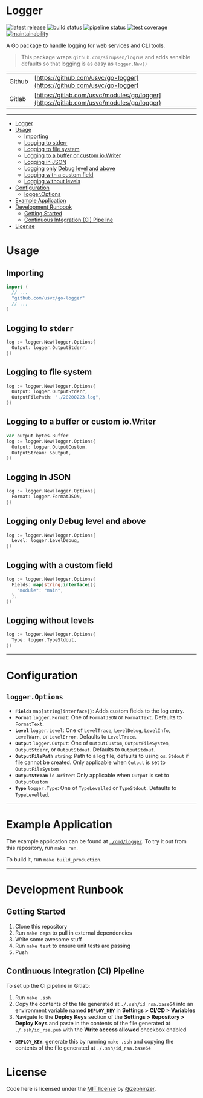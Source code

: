 # Logger

[![latest release](https://badge.fury.io/gh/usvc%2Fgo-logger.svg)](https://github.com/usvc/go-logger/releases)
[![build status](https://travis-ci.org/usvc/go-logger.svg?branch=master)](https://travis-ci.org/usvc/go-logger)
[![pipeline status](https://gitlab.com/usvc/modules/go/logger/badges/master/pipeline.svg)](https://gitlab.com/usvc/modules/go/logger/-/commits/master)
[![test coverage](https://api.codeclimate.com/v1/badges/3f00918cb5b964476dd0/test_coverage)](https://codeclimate.com/github/usvc/go-logger/test_coverage)
[![maintainability](https://api.codeclimate.com/v1/badges/3f00918cb5b964476dd0/maintainability)](https://codeclimate.com/github/usvc/go-logger/maintainability)

A Go package to handle logging for web services and CLI tools.

> This package wraps `github.com/sirupsen/logrus` and adds sensible defaults so that logging is as easy as `logger.New()`

| | |
| --- | --- |
| Github | [https://github.com/usvc/go-logger](https://github.com/usvc/go-logger) |
| Gitlab | [https://gitlab.com/usvc/modules/go/logger](https://gitlab.com/usvc/modules/go/logger) |

- - -

- [Logger](#logger)
- [Usage](#usage)
  - [Importing](#importing)
  - [Logging to stderr](#logging-to-stderr)
  - [Logging to file system](#logging-to-file-system)
  - [Logging to a buffer or custom io.Writer](#logging-to-a-buffer-or-custom-iowriter)
  - [Logging in JSON](#logging-in-json)
  - [Logging only Debug level and above](#logging-only-debug-level-and-above)
  - [Logging with a custom field](#logging-with-a-custom-field)
  - [Logging without levels](#logging-without-levels)
- [Configuration](#configuration)
  - [logger.Options](#loggeroptions)
- [Example Application](#example-application)
- [Development Runbook](#development-runbook)
  - [Getting Started](#getting-started)
  - [Continuous Integration (CI) Pipeline](#continuous-integration-ci-pipeline)
- [License](#license)

# Usage

## Importing

```go
import (
  // ...
  "github.com/usvc/go-logger"
  // ...
)
```


## Logging to `stderr`

```go
log := logger.New(logger.Options{
  Output: logger.OutputStderr,
})
```


## Logging to file system

```go
log := logger.New(logger.Options{
  Output: logger.OutputStderr,
  OutputFilePath: "./20200223.log",
})
```

## Logging to a buffer or custom io.Writer

```go
var output bytes.Buffer
log := logger.New(logger.Options{
  Output: logger.OutputCustom,
  OutputStream: &output,
})
```

## Logging in JSON

```go
log := logger.New(logger.Options{
  Format: logger.FormatJSON,
})
```

## Logging only Debug level and above

```go
log := logger.New(logger.Options{
  Level: logger.LevelDebug,
})
```

## Logging with a custom field

```go
log := logger.New(logger.Options{
  Fields: map[string]interface{}{
    "module": "main",
  },
})
```

## Logging without levels

```go
log := logger.New(logger.Options{
  Type: logger.TypeStdout,
})
```

- - -

# Configuration

## `logger.Options`

- **`Fields`** `map[string]interface{}`: Adds custom fields to the log entry.
- **`Format`** `logger.Format`: One of `FormatJSON` or `FormatText`. Defaults to `FormatText`.
- **`Level`** `logger.Level`: One of `LevelTrace`, `LevelDebug`, `LevelInfo`, `LevelWarn`, or `LevelError`. Defaults to `LevelTrace`.
- **`Output`** `logger.Output`: One of `OutputCustom`, `OutputFileSystem`, `OutputStderr`, or `OutputStdout`. Defaults to `OutputStdout`.
- **`OutputFilePath`** `string`: Path to a log file, defaults to using `os.Stdout` if file cannot be created. Only applicable when `Output` is set to `OutputFileSystem`
- **`OutputStream`** `io.Writer`: Only applicable when `Output` is set to `OutputCustom`
- **`Type`** `logger.Type`: One of `TypeLevelled` or `TypeStdout`. Defaults to `TypeLevelled`.

- - -

# Example Application

The example application can be found at [`./cmd/logger`](./cmd/logger). To try it out from this repository, run `make run`.

To build it, run `make build_production`.

- - -

# Development Runbook

## Getting Started

1. Clone this repository
2. Run `make deps` to pull in external dependencies
3. Write some awesome stuff
4. Run `make test` to ensure unit tests are passing
5. Push

## Continuous Integration (CI) Pipeline

To set up the CI pipeline in Gitlab:

1. Run `make .ssh`
2. Copy the contents of the file generated at `./.ssh/id_rsa.base64` into an environment variable named **`DEPLOY_KEY`** in **Settings > CI/CD > Variables**
3. Navigate to the **Deploy Keys** section of the **Settings > Repository > Deploy Keys** and paste in the contents of the file generated at `./.ssh/id_rsa.pub` with the **Write access allowed** checkbox enabled

- **`DEPLOY_KEY`**: generate this by running `make .ssh` and copying the contents of the file generated at `./.ssh/id_rsa.base64`

# License

Code here is licensed under the [MIT license](./LICENSE) by [@zephinzer](https://gitlab.com/zephinzer).
